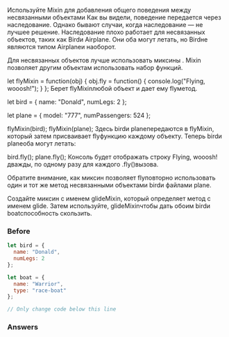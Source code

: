 Используйте Mixin для добавления общего поведения между несвязанными объектами
Как вы видели, поведение передается через наследование. Однако бывают случаи, когда наследование — не лучшее решение. Наследование плохо работает для несвязанных объектов, таких как Birdи Airplane. Они оба могут летать, но Birdне являются типом Airplaneи наоборот.

Для несвязанных объектов лучше использовать миксины . Mixin позволяет другим объектам использовать набор функций.

let flyMixin = function(obj) {
  obj.fly = function() {
    console.log("Flying, wooosh!");
  }
};
Берет flyMixinлюбой объект и дает ему flyметод.

let bird = {
  name: "Donald",
  numLegs: 2
};

let plane = {
  model: "777",
  numPassengers: 524
};

flyMixin(bird);
flyMixin(plane);
Здесь birdи planeпередаются в flyMixin, который затем присваивает flyфункцию каждому объекту. Теперь birdи planeоба могут летать:

bird.fly();
plane.fly();
Консоль будет отображать строку Flying, wooosh!дважды, по одному разу для каждого .fly()вызова.

Обратите внимание, как миксин позволяет flyповторно использовать один и тот же метод несвязанными объектами birdи файлами plane.

Создайте миксин с именем glideMixin, который определяет метод с именем glide. Затем используйте, glideMixinчтобы дать обоим birdи boatспособность скользить.

### Before
```javascript
let bird = {
  name: "Donald",
  numLegs: 2
};

let boat = {
  name: "Warrior",
  type: "race-boat"
};

// Only change code below this line
```
### Answers
```javascript

```

